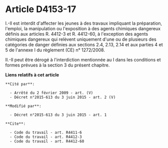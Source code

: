 # Article D4153-17

I.-Il est interdit d'affecter les jeunes à des travaux impliquant la préparation, l'emploi, la manipulation ou l'exposition à
des agents chimiques dangereux définis aux articles R. 4412-3 et R. 4412-60, à l'exception des agents chimiques dangereux qui
relèvent uniquement d'une ou de plusieurs des catégories de danger définies aux sections 2.4, 2.13, 2.14 et aux parties 4 et
5 de l'annexe I du règlement (CE) n° 1272/2008. 

II.-Il peut être dérogé à l'interdiction mentionnée au I dans les conditions et formes prévues à la section 3 du présent
chapitre.

**Liens relatifs à cet article**

	**Cité par**:

	  - Arrêté du 2 février 2009 - art. (V)
	  - Décret n°2015-613 du 3 juin 2015 - art. 2 (V)

	**Modifié par**:

	  - Décret n°2015-613 du 3 juin 2015 - art. 1

	**Cite**:

	  - Code du travail - art. R4411-6
	  - Code du travail - art. R4412-3
	  - Code du travail - art. R4412-60

